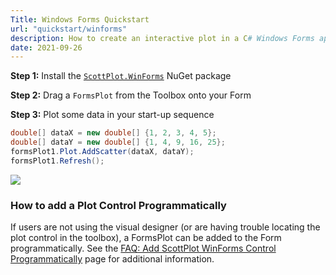 ```yaml
---
Title: Windows Forms Quickstart
url: "quickstart/winforms"
description: How to create an interactive plot in a C# Windows Forms application
date: 2021-09-26
---
```


**Step 1:** Install the [`ScottPlot.WinForms`](https://www.nuget.org/packages/ScottPlot.WinForms) NuGet package

**Step 2:** Drag a `FormsPlot` from the Toolbox onto your Form

**Step 3:** Plot some data in your start-up sequence

```cs
double[] dataX = new double[] {1, 2, 3, 4, 5};
double[] dataY = new double[] {1, 4, 9, 16, 25};
formsPlot1.Plot.AddScatter(dataX, dataY);
formsPlot1.Refresh();
```

![](scottplot-quickstart-winforms.png)

### How to add a Plot Control Programmatically

If users are not using the visual designer (or are having trouble locating the plot control in the toolbox), a FormsPlot can be added to the Form programmatically. See the [FAQ: Add ScottPlot WinForms Control Programmatically](/faq/add-winforms-programmatically/) page for additional information.
